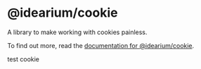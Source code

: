 # @idearium/cookie

A library to make working with cookies painless.

To find out more, read the [documentation for @idearium/cookie](https://idearium.github.io/idearium-lib/docs/cookie).

test cookie
